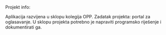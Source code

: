 Projekt info:

Aplikacija razvijena u sklopu kolegija OPP.
Zadatak projekta: portal za oglasavanje.
U sklopu projekta potrebno je napraviti programsko riješenje i dokumentirati ga.
